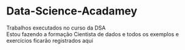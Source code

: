 # Data-Science-Acadamey
Trabalhos executados no curso da DSA <br>
Estou fazendo a formação Cientista de dados e todos os exemplos e exercícios ficarão registrados aqui
